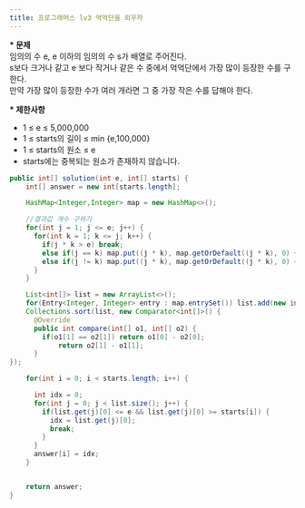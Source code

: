 ```yaml
---
title: 프로그래머스 lv3 억억단을 외우자
---
```


__* 문제__   
임의의 수 e,  e 이하의 임의의 수 s가 배열로 주어진다.   
s보다 크거나 같고 e 보다 작거나 같은 수 중에서 억억단에서 가장 많이 등장한 수를 구한다.   
만약 가장 많이 등장한 수가 여러 개라면 그 중 가장 작은 수를 답해야 한다.   
   
__* 제한사항__   
  * 1 ≤ e ≤ 5,000,000   
  * 1 ≤ starts의 길이 ≤ min {e,100,000}   
  * 1 ≤ starts의 원소 ≤ e   
  * starts에는 중복되는 원소가 존재하지 않습니다.   
   




```java
public int[] solution(int e, int[] starts) {
    int[] answer = new int[starts.length];

    HashMap<Integer,Integer> map = new HashMap<>();

    //결과값 개수 구하기
    for(int j = 1; j <= e; j++) {
      for(int k = 1; k <= j; k++) {
        if(j * k > e) break;
        else if(j == k) map.put((j * k), map.getOrDefault((j * k), 0) + 1);
        else if(j != k) map.put((j * k), map.getOrDefault((j * k), 0) + 2);
      }
    }

    List<int[]> list = new ArrayList<>();
    for(Entry<Integer, Integer> entry : map.entrySet()) list.add(new int[] {entry.getKey(), entry.getValue()});
    Collections.sort(list, new Comparator<int[]>() {
      @Override
      public int compare(int[] o1, int[] o2) {
        if(o1[1] == o2[1]) return o1[0] - o2[0];
            return o2[1] - o1[1];
      }
});

    for(int i = 0; i < starts.length; i++) {

      int idx = 0;
      for(int j = 0; j < list.size(); j++) {
        if(list.get(j)[0] <= e && list.get(j)[0] >= starts[i]) {
          idx = list.get(j)[0];
          break;
        }
      }
      answer[i] = idx;
    }


    return answer;
}
```
